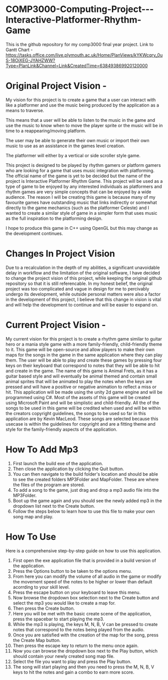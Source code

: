 # COMP3000-Computing-Project---Interactive-Platformer-Rhythm-Game
This is the github repository for my comp3000 final year project.
Link to Gantt Chart - https://tasks.office.com/live.plymouth.ac.uk/Home/PlanViews/kYKWcqry_0uS-18OiXEG-JYAHZWW?Type=PlanLink&Channel=Link&CreatedTime=638493869920120000

# Original Project Vision - 
My vision for this project is to create a game that a user can interact with like a platformer and use the music being produced by the application as a means to traverse.

This means that a user will be able to listen to the music in the game and use the music to know when to move the player sprite or the music will be in time to a reappearing/moving platform. 

The user may be able to generate their own music or import their own music to use as an assistance in the games level creation.

The platformer will either by a vertical or side scroller style game.

This project is designed to be played by rhythm gamers or platform gamers who are looking for a game that uses music integration with platforming. The official name of the game is yet to be decided but the name of the project is Interactive Platformer Rhythm Game. This project will be used as a type of game to be enjoyed by any interested individuals as platformers and rhythm games are very simple concepts that can be enjoyed by a wide audience. The reason I will be creating this game is because many of my favourite games have outstanding music that links indirectly or somewhat directly to the game mechanics (such as the platformer Celeste) and I wanted to create a similar style of game in a simpler form that uses music as the full inspiration to the platforming design.

I hope to produce this game in C++ using OpenGL but this may change as the development continues.

# Changes In Project Vision
Due to a recalculation in the depth of my abilities, a significant unavoidable delay in workflow and the limitation of the original software, I have decided to change the project vision of this project, while keeping the original github repository so that it is still referencable. In my honest belief, the original project was too complicated and vague in design for me to percivably undergo its development, while outside personal matters were also a factor in the development of this project, I believe that this change in vision is vital and will help the development to continue and will be easier to expand on.

# Current Project Vision - 
My current vision for this project is to create a rhythm game similar to guitar hero or a mania style game with a more family-friendly, child-friendly theme to it. This game will be open-source and allow players to make their own maps for the songs in the game in the same application where they can play them. The user will be able to play and create these games by pressing four keys on their keyboard that correspond to notes that they will be able to hit and create in the game. The name of this game is Animal Frets, as it has a guitar based style and will eventually be animal themed and contain small animal sprites that will be animated to play the notes when the keys are pressed and will have a positive or negative animation to reflect a miss or hit. This application will be made using the unity 2d game engine and will be programmed using C#. Most of the assets of this game will be created using Microsoft Paint and will be simplistic and child-friendly. All the of the songs to be used in this game will be credited when used and will be within the creators copyright guidelines, the songs to be used so far in this application are by Kevin MacLeod. These songs are selected because this usecase is within the guidelines for copyright and are a fitting theme and style for the family-friendly aspects of the application. 

# How To Add Mp3
1. First launch the build exe of the application.
2. Then close the application by clicking the Quit button.
3. You can then navigate to the build folder's location and should be able to see the created folders MP3Folder and MapFolder. These are where the files of the program are stored.
4. To add a song to the game, just drag and drop a mp3 audio file into the MP3Folder.
5. Boot up the game again and you should see the newly added mp3 in the dropdown list next to the Create button.
6. Follow the steps below to learn how to use this file to make your own song map and play.

# How To Use 
Here is a comprehensive step-by-step guide on how to use this application.
1. First open the exe application file that is provided in a build version of the application. 
2. Press the Options button to be taken to the options menu.
3. From here you can modify the volume of all audio in the game or modify the movement speed of the notes to be higher or lower than default acorrding to your skill level.
4. Press the escape button on your keyboard to leave this menu.
5. Now browse the dropdown box selection next to the Create button and select the mp3 you would like to create a map for.
6. Then press the Create button.
7. Here you will be met with the basic create scene of the application, press the spacebar to start playing the mp3.
8. While the mp3 is playing, the keys M, N, B, V can be pressed to create notes that correspond to the notes being played from the audio.
9. Once you are satisfied with the creation of the map for the song, press the Create Map button.
10. Then press the escape key to return to the menu once again.
11. Now you can browse the dropdown box next to the Play button, which should contain your newly created song map file.
12. Select the file you want to play and press the Play button.
13. The song will start playing and then you need to press the M, N, B, V keys to hit the notes and gain a combo to earn more score.
